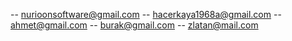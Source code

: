 -- nurioonsoftware@gmail.com
-- hacerkaya1968a@gmail.com
-- ahmet@gmail.com
-- burak@gmail.com
-- zlatan@mail.com
